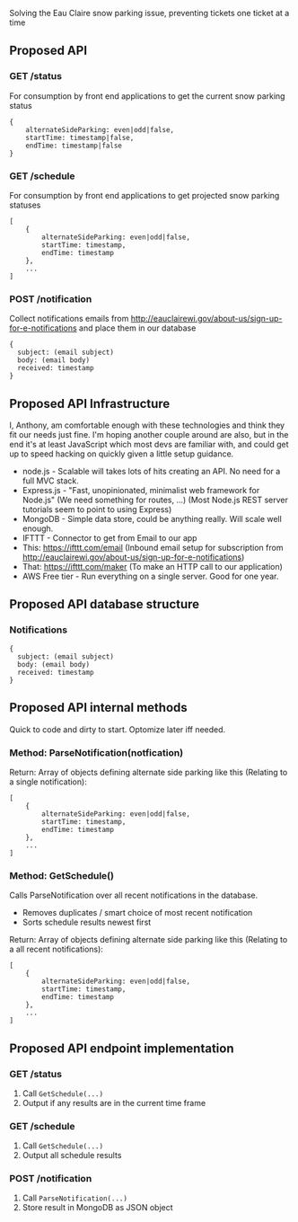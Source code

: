 Solving the Eau Claire snow parking issue, preventing tickets one ticket at a time

## Proposed API

### GET /status

For consumption by front end applications to get the current snow parking status

```
{
	alternateSideParking: even|odd|false,
	startTime: timestamp|false,
	endTime: timestamp|false
}
```

### GET /schedule

For consumption by front end applications to get projected snow parking statuses

```
[
	{
		alternateSideParking: even|odd|false,
		startTime: timestamp,
		endTime: timestamp
	},
	...
]
```

### POST /notification

Collect notifications emails from http://eauclairewi.gov/about-us/sign-up-for-e-notifications and place them in our database

```
{
  subject: (email subject)
  body: (email body)
  received: timestamp
}
```

## Proposed API Infrastructure

I, Anthony, am comfortable enough with these technologies and think they fit our needs just fine. I'm hoping another couple around are also, but in the end it's at least JavaScript which most devs are familiar with, and could get up to speed hacking on quickly given a little setup guidance.

* node.js - Scalable will takes lots of hits creating an API. No need for a full MVC stack.
 * Express.js - "Fast, unopinionated, minimalist web framework for Node.js" (We need something for routes, ...) (Most Node.js REST server tutorials seem to point to using Express)
* MongoDB - Simple data store, could be anything really.  Will scale well enough.
* IFTTT - Connector to get from Email to our app
 * This: https://ifttt.com/email (Inbound email setup for subscription from http://eauclairewi.gov/about-us/sign-up-for-e-notifications)
 * That: https://ifttt.com/maker (To make an HTTP call to our application)
* AWS Free tier - Run everything on a single server.  Good for one year.
 
## Proposed API database structure

### Notifications
```
{
  subject: (email subject)
  body: (email body)
  received: timestamp
}
```

## Proposed API internal methods

Quick to code and dirty to start.  Optomize later iff needed.

### Method: ParseNotification(notfication)

Return: Array of objects defining alternate side parking like this (Relating to a single notification):
```
[
	{
		alternateSideParking: even|odd|false,
		startTime: timestamp,
		endTime: timestamp
	},
	...
]
```

### Method: GetSchedule()

Calls ParseNotification over all recent notifications in the database.

* Removes duplicates / smart choice of most recent notification
* Sorts schedule results newest first

Return: Array of objects defining alternate side parking like this (Relating to a all recent notifications):
```
[
	{
		alternateSideParking: even|odd|false,
		startTime: timestamp,
		endTime: timestamp
	},
	...
]
```

## Proposed API endpoint implementation

### GET /status

1. Call ```GetSchedule(...)``` 
2. Output if any results are in the current time frame

### GET /schedule

1. Call ```GetSchedule(...)``` 
2. Output all schedule results

### POST /notification

1. Call ```ParseNotification(...)``` 
2. Store result in MongoDB as JSON object
